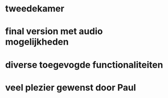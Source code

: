 # tweedekamer
# final version met audio mogelijkheden
# diverse toegevogde functionaliteiten
# veel plezier gewenst door Paul
